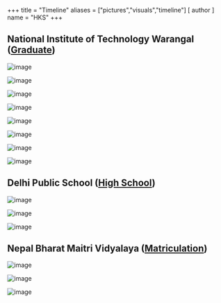 +++
title = "Timeline"
aliases = ["pictures","visuals","timeline"]
[ author ]
  name = "HKS"
+++

## National Institute of Technology Warangal ([Graduate](https://www.nitw.ac.in/))
![image](/NITW_0.jpg)

![image](/NITW_1.jpg)

![image](/NITW_2.jpg)

![image](/NITW_3.jpg)

![image](/NITW_4.jpg)

![image](/NITW_5.jpg)

![image](/NITW_6.jpg) 

![image](/NITW_7.jpg)

## Delhi Public School ([High School](https://www.dpssiliguri.com/))
![image](/DPS_0.jpg)

![image](/DPS_2.jpg)

![image](/DPS_1.jpg)

## Nepal Bharat Maitri Vidyalaya ([Matriculation](https://www.nbmv.edu.np/))
![image](/NBMV_0.png)

![image](/NBMV_1.jpg)

![image](/NBMV_2.jpg)